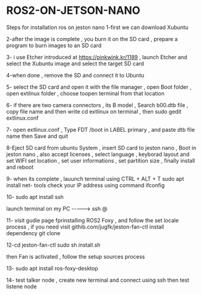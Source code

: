 # ROS2-ON-JETSON-NANO
 Steps for installation ros on jeston nano 
 1-first we can download Xubuntu 
 
 2-after the image is complete , you burn it on the SD card , prepare a program to burn images to an SD card 
 
 3- i use Etcher introduced at https://pinkwink.kr/1189  , launch Etcher and select the Xubuntu image and select the target SD card 
 
 4-when done , remove the SD and connect it to Ubuntu 
 
 5- select the SD card and open it with the file manager , open Boot folder , open extilnux folder , choose toopen terminal from that location 
 
 6- if there are two camera connectors , its B model , Search b00.dtb file , copy file name and then write cd extlinux on terminal , then
 sudo gedit extlinux.conf
 
 7- open extlinux.conf , Type FDT /boot in LABEL primary , and paste dtb file name then  Save and quit 
 
 8-Eject SD card from ubuntu System , insert SD card to jeston nano , Boot in jeston nano , also accept licenses , select language , keyborad layout and set WIFI 
 set location , set user informations , set partition size , finally install and reboot 
 
 9- when its complete , lauunch terminal using CTRL + ALT + T
 sudo apt install net- tools
 check your IP address using command ifconfig 
 
 10- sudo apt install ssh 
 
 launch terminal on my PC  -----> ssh <name of Jeston Nano>@<jeston nano IP>
  
  11- visit gudie page fprinstalling ROS2 Foxy , and follow the set locale process , if you need visit githib.com/jugfk/jeston-fan-ctl
  install dependency 
  git clone 
  
  12-cd jeston-fan-ctl
  sudo sh install.sh
  
  then Fan is activated , follow the setup sources process
  
 13- sudo apt install ros-foxy-desktop
  
  14- test talker node , create new terminal and connect using ssh  then test listene node 
